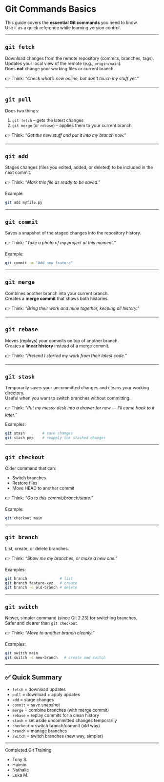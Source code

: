# Git Commands Basics

This guide covers the **essential Git commands** you need to know.  
Use it as a quick reference while learning version control.

---

## `git fetch`
Download changes from the remote repository (commits, branches, tags).  
Updates your local view of the remote (e.g., `origin/main`).  
Does **not** change your working files or current branch.  

👉 Think: *“Check what’s new online, but don’t touch my stuff yet.”*

---

## `git pull`
Does two things:  
1. `git fetch` – gets the latest changes  
2. `git merge` (or `rebase`) – applies them to your current branch  

👉 Think: *“Get the new stuff and put it into my branch now.”*

---

## `git add`
Stages changes (files you edited, added, or deleted) to be included in the next commit.  

👉 Think: *“Mark this file as ready to be saved.”*

Example:
```bash
git add myfile.py
```

---

## `git commit`
Saves a snapshot of the staged changes into the repository history.  

👉 Think: *“Take a photo of my project at this moment.”*

Example:
```bash
git commit -m "Add new feature"
```

---

## `git merge`
Combines another branch into your current branch.  
Creates a **merge commit** that shows both histories.  

👉 Think: *“Bring their work and mine together, keeping all history.”*

---

## `git rebase`
Moves (replays) your commits on top of another branch.  
Creates a **linear history** instead of a merge commit.  

👉 Think: *“Pretend I started my work from their latest code.”*

---

## `git stash`
Temporarily saves your uncommitted changes and cleans your working directory.  
Useful when you want to switch branches without committing.  

👉 Think: *“Put my messy desk into a drawer for now — I’ll come back to it later.”*

Examples:
```bash
git stash        # save changes
git stash pop    # reapply the stashed changes
```

---

## `git checkout`
Older command that can:
- Switch branches
- Restore files
- Move HEAD to another commit  

👉 Think: *“Go to this commit/branch/state.”*

Example:
```bash
git checkout main
```

---

## `git branch`
List, create, or delete branches.  

👉 Think: *“Show me my branches, or make a new one.”*

Examples:
```bash
git branch               # list
git branch feature-xyz   # create
git branch -d old-branch # delete
```

---

## `git switch`
Newer, simpler command (since Git 2.23) for switching branches.  
Safer and clearer than `git checkout`.  

👉 Think: *“Move to another branch cleanly.”*

Examples:
```bash
git switch main
git switch -c new-branch   # create and switch
```

---

## ✅ Quick Summary
- `fetch` = download updates  
- `pull` = download + apply updates  
- `add` = stage changes  
- `commit` = save snapshot  
- `merge` = combine branches (with merge commit)  
- `rebase` = replay commits for a clean history  
- `stash` = set aside uncommitted changes temporarily  
- `checkout` = switch branch/commit (old way)  
- `branch` = manage branches  
- `switch` = switch branches (new way, simpler)  

---

Completed Git Training
- Tony S.
- Huimin
- Nathalie
- Luka M.

